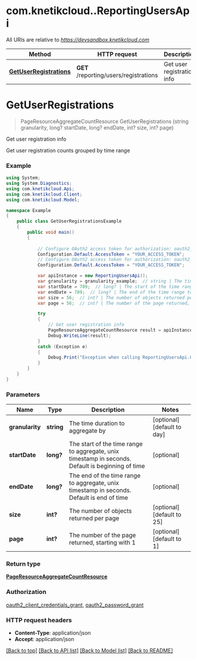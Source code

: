 # com.knetikcloud..ReportingUsersApi

All URIs are relative to *https://devsandbox.knetikcloud.com*

Method | HTTP request | Description
------------- | ------------- | -------------
[**GetUserRegistrations**](ReportingUsersApi.md#getuserregistrations) | **GET** /reporting/users/registrations | Get user registration info


<a name="getuserregistrations"></a>
# **GetUserRegistrations**
> PageResourceAggregateCountResource GetUserRegistrations (string granularity, long? startDate, long? endDate, int? size, int? page)

Get user registration info

Get user registration counts grouped by time range

### Example
```csharp
using System;
using System.Diagnostics;
using com.knetikcloud.Api;
using com.knetikcloud.Client;
using com.knetikcloud.Model;

namespace Example
{
    public class GetUserRegistrationsExample
    {
        public void main()
        {
            
            // Configure OAuth2 access token for authorization: oauth2_client_credentials_grant
            Configuration.Default.AccessToken = "YOUR_ACCESS_TOKEN";
            // Configure OAuth2 access token for authorization: oauth2_password_grant
            Configuration.Default.AccessToken = "YOUR_ACCESS_TOKEN";

            var apiInstance = new ReportingUsersApi();
            var granularity = granularity_example;  // string | The time duration to aggregate by (optional)  (default to day)
            var startDate = 789;  // long? | The start of the time range to aggregate, unix timestamp in seconds. Default is beginning of time (optional) 
            var endDate = 789;  // long? | The end of the time range to aggregate, unix timestamp in seconds. Default is end of time (optional) 
            var size = 56;  // int? | The number of objects returned per page (optional)  (default to 25)
            var page = 56;  // int? | The number of the page returned, starting with 1 (optional)  (default to 1)

            try
            {
                // Get user registration info
                PageResourceAggregateCountResource result = apiInstance.GetUserRegistrations(granularity, startDate, endDate, size, page);
                Debug.WriteLine(result);
            }
            catch (Exception e)
            {
                Debug.Print("Exception when calling ReportingUsersApi.GetUserRegistrations: " + e.Message );
            }
        }
    }
}
```

### Parameters

Name | Type | Description  | Notes
------------- | ------------- | ------------- | -------------
 **granularity** | **string**| The time duration to aggregate by | [optional] [default to day]
 **startDate** | **long?**| The start of the time range to aggregate, unix timestamp in seconds. Default is beginning of time | [optional] 
 **endDate** | **long?**| The end of the time range to aggregate, unix timestamp in seconds. Default is end of time | [optional] 
 **size** | **int?**| The number of objects returned per page | [optional] [default to 25]
 **page** | **int?**| The number of the page returned, starting with 1 | [optional] [default to 1]

### Return type

[**PageResourceAggregateCountResource**](PageResourceAggregateCountResource.md)

### Authorization

[oauth2_client_credentials_grant](../README.md#oauth2_client_credentials_grant), [oauth2_password_grant](../README.md#oauth2_password_grant)

### HTTP request headers

 - **Content-Type**: application/json
 - **Accept**: application/json

[[Back to top]](#) [[Back to API list]](../README.md#documentation-for-api-endpoints) [[Back to Model list]](../README.md#documentation-for-models) [[Back to README]](../README.md)

